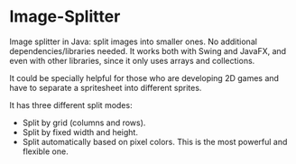 # Image-Splitter
Image splitter in Java: split images into smaller ones. No additional dependencies/libraries needed.
It works both with Swing and JavaFX, and even with other libraries, since it only uses arrays and collections. 

It could be specially helpful for those who are developing 2D games and have to separate a spritesheet into different sprites.

It has three different split modes:
- Split by grid (columns and rows).
- Split by fixed width and height.
- Split automatically based on pixel colors. This is the most powerful and flexible one.

